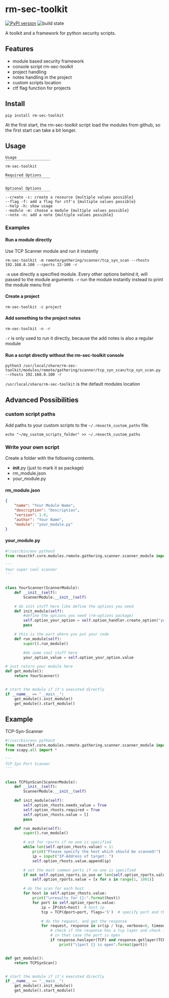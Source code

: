 # rm-sec-toolkit

[![PyPI version](https://badge.fury.io/py/rm-sec-toolkit.svg)](https://badge.fury.io/py/rm-sec-toolkit)
![build state](https://github.com/MartinR2295/rm-sec-toolkit/actions/workflows/python-app.yml/badge.svg
)

A toolkit and a framework for python security scripts.

## Features

- module based security framework
- console script rm-sec-toolkit
- project handling
- notes handling in the project
- custom scripts location
- ctf flag function for projects

## Install

```shell
pip install rm-sec-toolkit
```

At the first start, the rm-sec-toolkit script load the modules from github, so the first start can take a bit longer.

## Usage

```shell
Usage
‾‾‾‾‾‾‾‾‾‾‾‾‾‾‾‾‾‾‾‾
rm-sec-toolkit

Required Options
‾‾‾‾‾‾‾‾‾‾‾‾‾‾‾‾‾‾‾‾

Optional Options
‾‾‾‾‾‾‾‾‾‾‾‾‾‾‾‾‾‾‾‾
--create -c: create a resource {multiple values possible}
--flag -f: add a flag for ctf's {multiple values possible}
--help -h: show usage
--module -m: choose a module {multiple values possible}
--note -n: add a note {multiple values possible}
```

### Examples

#### Run a module directly

Use TCP Scanner module and run it instantly

```shell
rm-sec-toolkit -m remote/gathering/scanner/tcp_syn_scan --rhosts 192.168.0.100 --rports 22-100 -r
```

`-m` use directly a specified module. Every other options behind it, will passed to the module arguments
`-r` run the module instantly instead to print the module menu first

#### Create a project
```shell
rm-sec-toolkit -c project
```

#### Add something to the project notes
```shell
rm-sec-toolkit -n -r
```

`-r` is only used to run it directly, because the add notes is also a regular module

#### Run a script directly without the rm-sec-toolkit console
```shell
python3 /usr/local/share/rm-sec-toolkit/modules/remote/gathering/scanner/tcp_syn_scan/tcp_syn_scan.py --rhosts 192.168.0.100 -r
```
`/usr/local/share/rm-sec-toolkit` is the default modules location

## Advanced Possibilities

### custom script paths

Add paths to your custom scripts to the `~/.rmsectk_custom_paths` file.
```shell
echo "~/my_custom_scripts_folder" >> ~/.rmsectk_custom_paths
```

### Write your own script

Create a folder with the following contents.

- __init__.py (just to mark it as package)
- rm_module.json
- your_module.py

#### rm_module.json
```json
{
    "name": "Your Module Name",
    "description": "Description",
    "version": 1.0,
    "author": "Your Name",
    "module": "your_module.py"
}
```

#### your_module.py
```python
#!/usr/bin/env python3
from rmsectkf.core.modules.remote.gathering.scanner.scanner_module import ScannerModule

'''
Your super cool scanner
'''


class YourScanner(ScannerModule):
    def __init__(self):
        ScannerModule.__init__(self)

    # do init stuff here like define the options you need
    def init_module(self):
        #define the options you need (rm-options package)
        self.option_your_option = self.option_handler.create_option("your-option", "your super cool option", needs_value=True, required=True)
        pass

    # this is the part where you put your code
    def run_module(self):
        super().run_module()

        #do some cool stuff here
        your_option_value = self.option_your_option.value

# just return your module here
def get_module():
    return YourScanner()


# start the module if it's executed directly
if __name__ == "__main__":
    get_module().init_module()
    get_module().start_module()
```

## Example

TCP-Syn-Scanner
```python
#!/usr/bin/env python3
from rmsectkf.core.modules.remote.gathering.scanner.scanner_module import ScannerModule
from scapy.all import *

'''
TCP Syn Port Scanner
'''


class TCPSynScan(ScannerModule):
    def __init__(self):
        ScannerModule.__init__(self)

    def init_module(self):
        self.option_rhosts.needs_value = True
        self.option_rhosts.required = True
        self.option_rhosts.value = []
        pass

    def run_module(self):
        super().run_module()

        # ask for rports if no one is specified
        while len(self.option_rhosts.value) < 1:
            print("Please specify the host which should be scanned!")
            ip = input("IP-Address of target: ")
            self.option_rhosts.value.append(ip)

        # set the most common ports if no one is specified
        if not self.option_rports.in_use or len(self.option_rports.value) < 1:
            self.option_rports.value = [x for x in range(1, 1001)]

        # do the scan for each host
        for host in self.option_rhosts.value:
            print("\nresults for {}:".format(host))
            for port in self.option_rports.value:
                ip = IP(dst=host)  # host ip
                tcp = TCP(dport=port, flags='S')  # specify port and the SYN flag

                # do the request, and get the response
                for request, response in sr(ip / tcp, verbose=0, timeout=0.1)[0]:
                    # check if the response has a tcp layer and check if the flag is a (SYN, ACK) flag.
                    # in that case the port is open
                    if response.haslayer(TCP) and response.getlayer(TCP).flags == 0x12:
                        print("\tport {} is open".format(port))


def get_module():
    return TCPSynScan()


# start the module if it's executed directly
if __name__ == "__main__":
    get_module().init_module()
    get_module().start_module()
```



